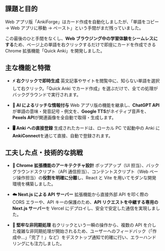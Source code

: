 ## 課題と目的

Web アプリ版「AnkiForge」はカード作成を自動化しましたが、「単語をコピー → Web アプリに移動 → ペースト」という手間がまだ残っていました。

この最後のひと手間をなくし、**Web ブラウジング中の学習体験をシームレスにする**ため、ページ上の単語を右クリックするだけで即座にカードを作成できる Chrome 拡張機能「Quick Anki」を開発しました。

## 主な機能と特徴

- **⚡️ 右クリックで即時生成**
  英文記事やサイトを閲覧中に、知らない単語を選択して右クリック。「Quick Anki でカード作成」を選ぶだけで、全ての処理がバックグラウンドで実行されます。

- **🤖 AI によるリッチな情報付与**
  Web アプリ版の機能を継承し、**ChatGPT API**が単語の意味・発音記号・例文を、**Google TTS**がネイティブ音声を、**Pexels API**が関連画像を全自動で取得・生成します。

- **🖥️ Anki への直接登録**
  生成されたカードは、ローカル PC で起動中の Anki に**AnkiConnect**を通じて直接、自動で登録されます。

## 工夫した点・技術的な挑戦

- **🧩 Chrome 拡張機能のアーキテクチャ設計**
  ポップアップ（UI 担当）、バックグラウンドスクリプト（API 通信担当）、コンテントスクリプト（Web ページ操作担当）の**役割を明確に分離**し、React と Vite を用いてモダンな開発環境を構築しました。

- **☁️ Next.js による API サーバー**
  拡張機能から直接外部 API を叩く際の CORS エラーや、API キーの保護のため、**API リクエストを中継する専用の Next.js サーバー**を Vercel にデプロイし、安全で安定した通信を実現しました。

- **🔄 堅牢な非同期処理**
  右クリックという一瞬の操作から、複数の API を介した複雑な非同期処理が開始されるため、ユーザーへのフィードバック（「作成中...」「完了！」など）をデスクトップ通知で的確に行い、エラーハンドリングにも注力しました。
